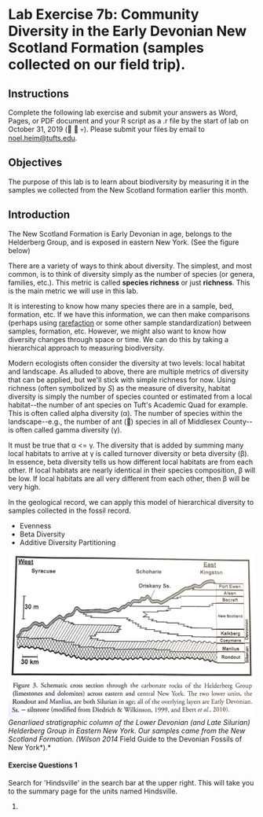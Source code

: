 # Lab Exercise 7b: Community Diversity in the Early Devonian New Scotland Formation (samples collected on our field trip). 

## Instructions

Complete the following lab exercise and submit your answers as Word, Pages, or PDF document and your R script as a .r file by the start of lab on October 31, 2019 (:ghost: :jack_o_lantern: :skull:). Please submit your files by email to noel.heim@tufts.edu.

## Objectives
The purpose of this lab is to learn about biodiversity by measuring it in the samples we collected from the New Scotland formation earlier this month.

## Introduction
The New Scotland Formation is Early Devonian in age, belongs to the Helderberg Group, and is exposed in eastern New York. (See the figure below)

There are a variety of ways to think about diversity. The simplest, and most common, is to think of diversity simply as the number of species (or genera, families, etc.). This metric is called **species richness** or just **richness**. This is the main metric we will use in this lab.

It is interesting to know how many species there are in a sample, bed, formation, etc. If we have this information, we can then make comparisons (perhaps using [rarefaction](https://github.com/naheim/rTutorials/blob/master/rarefaction.md) or some other sample standardization) between samples, formation, etc. However, we might also want to know how diversity changes through space or time. We can do this by taking a hierarchical approach to measuring biodiversity. 

Modern ecologists often consider the diversity at two levels: local habitat and landscape. As alluded to above, there are multiple metrics of diversity that can be applied, but we'll stick with simple richness for now. Using richness (often symbolized by *S*) as the measure of diversity, habitat diversity is simply the number of species counted or estimated from a local habitat--the number of ant species on Tuft's Academic Quad for example. This is often called alpha diversity (&alpha;). The number of species within the landscape--e.g., the number of ant (:ant:) species in all of Middlesex County--is often called gamma diversity (&gamma;).

It must be true that &alpha; <= &gamma;. The diversity that is added by summing many local habitats to arrive at &gamma; is called turnover diversity or beta diversity (&beta;). In essence, beta diversity tells us how different local habitats are from each other. If local habitats are nearly identical in their species composition, &beta; will be low. If local habitats are all very different from each other, then &beta; will be very high. 

In the geological record, we can apply this model of hierarchical diversity to samples collected in the fossil record. 

* Evenness
* Beta Diversity
* Additive Diversity Partitioning


![strat column](lab7bFigs/StratColumn.png)
*Genarliaed stratigraphic column of the Lower Devonian (and Late Silurian) Helderberg Group in Eastern New York. Our samples came from the New Scotland Formation. (Wilson 2014* Field Guide to the Devonian Fossils of New York*).*



#### Exercise Questions 1
Search for 'Hindsville' in the search bar at the upper right. This will take you to the summary page for the units named Hindsville.

1. 



